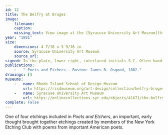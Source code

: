```yaml
---
id: 12
title: The Belfry at Bruges
image:
    filename: 
    caption: 
    missing_text: View image at the [Syracuse University Art Museum](https://onlinecollections.syr.edu/objects/41671/the-belfry-at-bruges).
year: "1881"
size:
    dimensions: 4 7/16 x 3 9/16 in
    source: Syracuse University Art Museum
    source_url: 
signed: In the plate, lower right, interlaced initials S.C. Often hand-signed.
publications:
    -   "_Poets and Etchers_. Boston: James R. Osgood, 1882."
drawings: []
museums: 
    -   name: Rhode Island School of Design Museum
        url: https://risdmuseum.org/art-design/collection/belfry-bruges-20119635
    -   name: Syracuse University Art Museum
        url: https://onlinecollections.syr.edu/objects/41671/the-belfry-at-bruges
complete: False
---
```

One of four etchings included in _Poets and Etchers_, an important, early thought brought together etchings created by members of the New York Etching Club with poems from important American poets.
